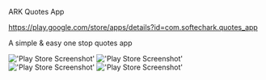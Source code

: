 ARK Quotes App

https://play.google.com/store/apps/details?id=com.softechark.quotes_app

A simple & easy one stop quotes app


!['Play Store Screenshot'](/Screenshot/1.png)
!['Play Store Screenshot'](/Screenshot/2.png)
!['Play Store Screenshot'](/Screenshot/3.png)
!['Play Store Screenshot'](/Screenshot/4.png)
